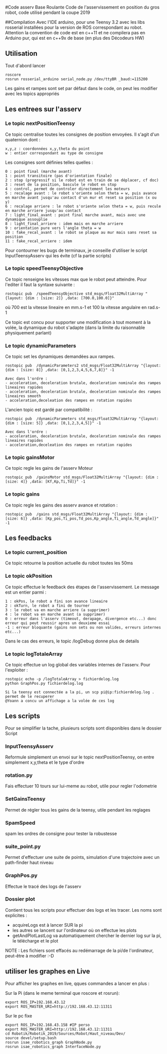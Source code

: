 #Code asserv Base Roulante
Code de l'asservissement en position du gros robot, code utilisé pendant la coupe 2019

##Compilation 
Avec l'IDE arduino, pour une Teensy 3.2 avec les libs rosserial installées pour la version de ROS correspondant au robot.
Attention la convention de code est en c++11 et ne compilera pas en Arduino pur, qui est en c++9x de base (en plus des Décodeurs HW)

## Utilisation 

Tout d'abord lancer 
```
roscore
rosrun rosserial_arduino serial_node.py /dev/ttyBR _baud:=115200
```
Les gains et rampes sont set par défaut dans le code, on peut les modifier avec les topics appropriés

## Les entrees sur l'asserv

### Le topic nextPositionTeensy

Ce topic centralise toutes les consignes de position envoyées. Il s'agit d'un quaternion dont :

```
x,y,z : coordonnées x,y,theta du point
w : entier correspondant au type de consigne
```

Les consignes sont définies telles quelles :

```
0 : point final (marche avant)
1 : point transitoire (pas d'orientation finale)
2 : stop (progressif si le robot est en train de se déplacer, cf doc)
3 : reset de la position, bascule le robot en stop
4 : control, permet de controler directement les moteurs
5 : recalage avant : le robot s'oriente selon theta = w, puis avance en marche avant jusqu'au contact d'un mur et reset sa position (x ou y)
6 : recalage arriere : le robot s'oriente selon theta = w, puis recule en marche arriere jusqu'au contact
7 : light_final_avant : point final marche avant, mais avec une dynamique assouplie
8 : light_final_arriere : idem mais en marche arriere
9 : orientation pure vers l'angle theta = w
10 : fake_recal_avant : le robot se plaque au mur mais sans reset sa position
11 : fake_recal_arriere : idem
```
Pour contourner les bugs de terminaux, je conseille d'utiliser le script InputTeensyAsserv qui les évite (cf la partie scripts)

### Le topic speedTeensyObjective

Ce topic renseigne les vitesses max que le robot peut atteindre. Pour l'editer il faut la syntaxe suivante : 
```
rostopic pub  /speedTeensyObjective std_msgs/Float32MultiArray "{layout: {dim : [size: 2]} ,data: [700.0,100.0]}" 
```
où 700 est la vitesse lineaire en mm.s-1 et 100 la vitesse angulaire en rad.s-1

Ce topic est concu pour supporter une modification à tout moment à la volée, la dynamique du robot s'adapte (dans la limite du raisonnable physiquement parlant)

### Le topic dynamicParameters

Ce topic set les dynamiques demandées aux rampes. 
```
rostopic pub  /dynamicParameters2 std_msgs/Float32MultiArray "{layout: {dim : [size: 8]} ,data: [0,1,2,3,4,5,6,7,8]}" -1

Avec dans l'ordre :
- acceleration, deceleration brutale, deceleration nominale des rampes lineaires rapides
- acceleration, deceleration brutale, deceleration nominale des rampes lineaires smooth
- acceleration,deceleation des rampes en rotation rapides
```

L'ancien topic est gardé par compatibilité :

```
rostopic pub  /dynamicParameters std_msgs/Float32MultiArray "{layout: {dim : [size: 5]} ,data: [0,1,2,3,4,5]}" -1

Avec dans l'ordre :
- acceleration, deceleration brutale, deceleration nominale des rampes lineaires rapides
- acceleration,deceleation des rampes en rotation rapides
```
### Le topic gainsMotor 

Ce topic regle les gains de l'asserv Moteur
```
rostopic pub  /gainsMotor std_msgs/Float32MultiArray "{layout: {dim : [size: 4]} ,data: [Kf,Kp,Ti,Td]}" -1

```

### Le topic gains
Ce topic regle les gains des asserv avance et rotation :
```
rostopic pub  /gains std_msgs/Float32MultiArray "{layout: {dim : [size: 6]} ,data: [Kp_pos,Ti_pos,Td_pos,Kp_angle,Ti_angle,Td_angle]}" -1

```


## Les feedbacks 

### Le topic current_position

Ce topic retourne la position actuelle du robot toutes les 50ms 

### Le topic okPosition

Ce topic effectue le feedback des étapes de l'asservissement. Le message est un entier parmi :
```
1 : okPos, le robot a fini son avance lineaire
2 : okTurn, le robot a fini de tourner 
3 : le robot va en marche arriere (a supprimer)
4 : le robot va en marche avant (a supprimer)
0 : erreur dans l'asserv (timeout, derapage, divergence etc...) donc erreur qui peut reussir apres un deuxieme essai
-1 : erreur bloquante (gains non sets ou non valides, erreurs internes etc...)
```
Dans le cas des erreurs, le topic /logDebug donne plus de details

### Le topic logTotaleArray 

Ce topic effectue un log global des variables internes de l'asserv. Pour l'exploiter :
```
rostopic echo -p /logTotaleArray > fichierdelog.log
python GraphPos.py fichierdelog.log

Si la teensy est connectée a la pi, un scp pi@ip:fichierdelog.log . permet de le recuperer
@Yoann a concu un affichage a la volée de ces log
```


## Les scripts 

Pour se simplifier la tache, plusieurs scripts sont disponibles dans le dossier Script

### InputTeensyAsserv

Reformule simplement un envoi sur le topic nextPositionTeensy, on entre simplement x,y,theta et le type d'ordre

### rotation.py

Fais effectuer 10 tours sur lui-meme au robot, utile pour regler l'odometrie

### SetGainsTeensy

Permet de régler tous les gains de la teensy, utile pendant les reglages

### SpamSpeed 
spam les ordres de consigne pour tester la robustesse

### suite_point.py

Permet d'effectuer une suite de points, simulation d'une trajectoire avec un path-finder haut niveau

### GraphPos.py

Effectue le tracé des logs de l'asserv 

### Dossier plot

Contient tous les scripts pour effectuer des logs et les tracer.
Les noms sont explicites : 
- acquireLogs est à lancer SUR la pi
- les autres se lancent sur l'ordinateur où on effectue les plots
- getAndPlotLastLog va automatiquement chercher le dernier log sur la pi, le télécharge et le plot

NOTE : Les fichiers sont effacés au redémarrage de la pi/de l'ordinateur, peut-être à modifier :-D

## utiliser les graphes en Live

Pour afficher les graphes en live, qques commandes a lancer en plus : 

Sur la Pi (dans le meme terminal que roscore et rosrun): 
```
export ROS_IP=192.168.43.12
export ROS_MASTER_URI=http://192.168.43.12:11311
```

Sur le pc fixe 
```
export ROS_IP=192.168.43.158 #IP perso
export ROS_MASTER_URI=http://192.168.43.12:11311
cd Robotik/Robotik_2019/Sources/Robot/Haut_niveau/Dev/
source devel/setup.bash
rosrun isae_robotics_graph GraphNode.py 
rosrun isae_robotics_graph InterfaceNode.py 

